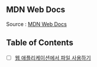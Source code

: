 ## MDN Web Docs

Source : [MDN Web Docs](https://developer.mozilla.org/en-US/)

## Table of Contents

- [ ] [웹 애플리케이션에서 파일 사용하기](using_files_from_web_application.md)
